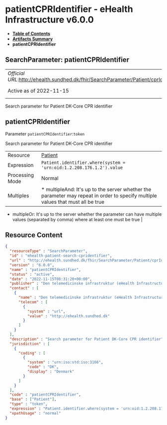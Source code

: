 # patientCPRIdentifier - eHealth Infrastructure v6.0.0

* [**Table of Contents**](toc.md)
* [**Artifacts Summary**](artifacts.md)
* **patientCPRIdentifier**

## SearchParameter: patientCPRIdentifier 

| | |
| :--- | :--- |
| *Official URL*:http://ehealth.sundhed.dk/fhir/SearchParameter/Patient/cprIdentifier | *Version*:6.0.0 |
| Active as of 2022-11-15 | *Computable Name*:patientCPRIdentifier |

 
Search parameter for Patient DK-Core CPR identifier 

## patientCPRIdentifier

Parameter `patientCPRIdentifier`:`token`

Search parameter for Patient DK-Core CPR identifier

| | |
| :--- | :--- |
| Resource | [Patient](http://hl7.org/fhir/R4/patient.html) |
| Expression | `Patient.identifier.where(system = 'urn:oid:1.2.208.176.1.2').value` |
| Processing Mode | Normal |
| Multiples | * multipleAnd: It's up to the server whether the parameter may repeat in order to specify multiple values that must all be true
* multipleOr: It's up to the server whether the parameter can have multiple values (separated by comma) where at least one must be true
 |



## Resource Content

```json
{
  "resourceType" : "SearchParameter",
  "id" : "ehealth-patient-search-cpridentifier",
  "url" : "http://ehealth.sundhed.dk/fhir/SearchParameter/Patient/cprIdentifier",
  "version" : "6.0.0",
  "name" : "patientCPRIdentifier",
  "status" : "active",
  "date" : "2022-11-15T08:31:20+00:00",
  "publisher" : "Den telemedicinske infrastruktur (eHealth Infrastructure)",
  "contact" : [
    {
      "name" : "Den telemedicinske infrastruktur (eHealth Infrastructure)",
      "telecom" : [
        {
          "system" : "url",
          "value" : "http://ehealth.sundhed.dk"
        }
      ]
    }
  ],
  "description" : "Search parameter for Patient DK-Core CPR identifier",
  "jurisdiction" : [
    {
      "coding" : [
        {
          "system" : "urn:iso:std:iso:3166",
          "code" : "DK",
          "display" : "Denmark"
        }
      ]
    }
  ],
  "code" : "patientCPRIdentifier",
  "base" : ["Patient"],
  "type" : "token",
  "expression" : "Patient.identifier.where(system = 'urn:oid:1.2.208.176.1.2').value",
  "xpathUsage" : "normal"
}

```
